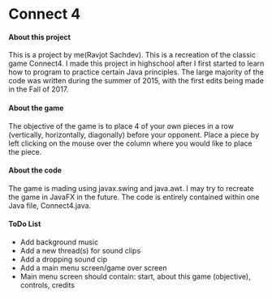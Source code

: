 # Connect 4

#### About this project 
This is a project by me(Ravjot Sachdev). This is a recreation of the classic game Connect4. I made this project in highschool after I first started to learn how to program to practice certain Java principles. The large majority of the code was written during the summer of 2015, with the first edits being made in the Fall of 2017.

#### About the game
The objective of the game is to place 4 of your own pieces in a row (vertically, horizontally, diagonally) before your opponent. Place a piece by left clicking on the mouse over the column where you would like to place the piece.

#### About the code
The game is mading using javax.swing and java.awt. I may try to recreate the game in JavaFX in the future. The code is entirely contained within one Java file, Connect4.java.

#### ToDo List
* Add background music 
* Add a new thread(s) for sound clips 
* Add a dropping sound cip 
* Add a main menu screen/game over screen 
* Main menu screen should contain: start, about this game (objective), controls, credits
